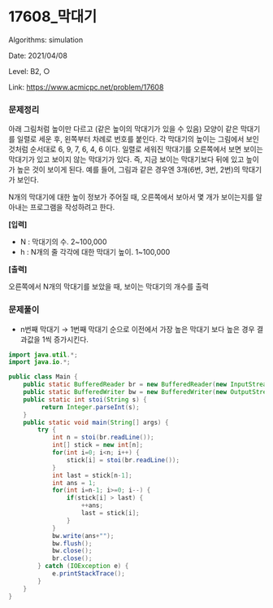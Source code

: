 # 17608_막대기

Algorithms: simulation

Date: 2021/04/08

Level: B2, ○

Link: https://www.acmicpc.net/problem/17608

### 문제정리

아래 그림처럼 높이만 다르고 (같은 높이의 막대기가 있을 수 있음) 모양이 같은 막대기를 일렬로 세운 후, 왼쪽부터 차례로 번호를 붙인다. 각 막대기의 높이는 그림에서 보인 것처럼 순서대로 6, 9, 7, 6, 4, 6 이다. 일렬로 세워진 막대기를 오른쪽에서 보면 보이는 막대기가 있고 보이지 않는 막대기가 있다. 즉, 지금 보이는 막대기보다 뒤에 있고 높이가 높은 것이 보이게 된다. 예를 들어, 그림과 같은 경우엔 3개(6번, 3번, 2번)의 막대기가 보인다.

N개의 막대기에 대한 높이 정보가 주어질 때, 오른쪽에서 보아서 몇 개가 보이는지를 알아내는 프로그램을 작성하려고 한다.

**[입력]**

- N : 막대기의 수. 2~100,000
- h : N개의 줄 각각에 대한 막대기 높이. 1~100,000

**[출력]**

오른쪽에서 N개의 막대기를 보았을 때, 보이는 막대기의 개수를 출력

### 문제풀이

- n번째 막대기 → 1번째 막대기 순으로 이전에서 가장 높은 막대기 보다 높은 경우 결과값을 1씩 증가시킨다.

```java
import java.util.*;
import java.io.*;

public class Main {
	public static BufferedReader br = new BufferedReader(new InputStreamReader(System.in));
	public static BufferedWriter bw = new BufferedWriter(new OutputStreamWriter(System.out));	
	public static int stoi(String s) {
		 return Integer.parseInt(s);
	}
	public static void main(String[] args) {
		try {
			int n = stoi(br.readLine());
			int[] stick = new int[n];
			for(int i=0; i<n; i++) {
				stick[i] = stoi(br.readLine());
			}
			int last = stick[n-1];
			int ans = 1;
			for(int i=n-1; i>=0; i--) {
				if(stick[i] > last) {
					++ans;
					last = stick[i];
				}
			}
			bw.write(ans+"");
			bw.flush();
			bw.close();
			br.close();
		} catch (IOException e) {
			e.printStackTrace();
		}
	}
}
```